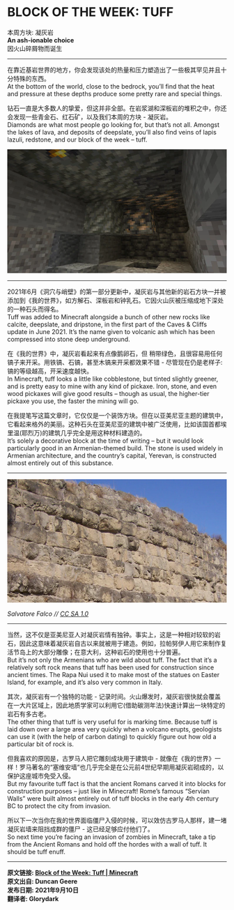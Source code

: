 # BLOCK OF THE WEEK: TUFF​

本周方块: 凝灰岩  
**An ash-ionable choice**  
因火山碎屑物而诞生​

* * *

在靠近基岩世界的地方，你会发现该处的热量和压力塑造出了一些极其罕见并且十分特殊的东西。  
At the bottom of the world, close to the bedrock, you’ll find that the heat and pressure at these depths produce some pretty rare and special things.  

钻石一直是大多数人的挚爱，但这并非全部。在岩浆湖和深板岩的堆积之中，你还会发现一些青金石、红石矿，以及我们本周的方块 - 凝灰岩。  
Diamonds are what most people go looking for, but that’s not all. Amongst the lakes of lava, and deposits of deepslate, you’ll also find veins of lapis lazuli, redstone, and our block of the week – tuff.  

![](pic\20210911\tuff-ingame.webp)

* * *

2021年6月《洞穴与峭壁》的第一部分更新中，凝灰岩与其他新的岩石方块一并被添加到《我的世界》，如方解石、深板岩和钟乳石。它因火山灰被压缩成地下深处的一种石头而得名。  
Tuff was added to Minecraft alongside a bunch of other new rocks like calcite, deepslate, and dripstone, in the first part of the Caves & Cliffs update in June 2021. It’s the name given to volcanic ash which has been compressed into stone deep underground.  

在《我的世界》中，凝灰岩看起来有点像鹅卵石，但 稍带绿色，且很容易用任何镐子来开采。用铁镐、石镐，甚至木镐来开采都效果不错 - 尽管现在仍是老样子: 镐的等级越高，开采速度越快。  
In Minecraft, tuff looks a little like cobblestone, but tinted slightly greener, and is pretty easy to mine with any kind of pickaxe. Iron, stone, and even wood pickaxes will give good results – though as usual, the higher-tier pickaxe you use, the faster the mining will go.  

在我提笔写这篇文章时，它仅仅是一个装饰方块。但在以亚美尼亚主题的建筑中，它看起来格外的美丽。这种石头在亚美尼亚的建筑中被广泛使用，比如该国首都埃里温(耶烈万)的建筑几乎完全是用这种材料建造的。  
It’s solely a decorative block at the time of writing – but it would look particularly good in an Armenian-themed build. The stone is used widely in Armenian architecture, and the country’s capital, Yerevan, is constructed almost entirely out of this substance.  

* * *

![](pic\20210911\tuff-realworld.webp)

_Salvatore Falco // [CC SA 1.0](https://creativecommons.org/licenses/sa/1.0/)_​

* * *

当然，这不仅是亚美尼亚人对凝灰岩情有独钟。事实上，这是一种相对较软的岩石，因此这意味着凝灰岩自古以来就被用于建造。例如，拉帕努伊人用它来制作复活节岛上的大部分雕像；在意大利，这种岩石的使用也十分普遍。  
But it’s not only the Armenians who are wild about tuff. The fact that it’s a relatively soft rock means that tuff has been used for construction since ancient times. The Rapa Nui used it to make most of the statues on Easter Island, for example, and it’s also very common in Italy.  

其次，凝灰岩有一个独特的功能 - 记录时间。火山爆发时，凝灰岩很快就会覆盖在一大片区域上，因此地质学家可以利用它(借助碳测年法)快速计算出一块特定的岩石有多古老。  
The other thing that tuff is very useful for is marking time. Because tuff is laid down over a large area very quickly when a volcano erupts, geologists can use it (with the help of carbon dating) to quickly figure out how old a particular bit of rock is.  

但我喜欢的原因是，古罗马人把它雕刻成块用于建筑中 - 就像在《我的世界》一样！罗马著名的“塞维安墙”也几乎完全是在公元前4世纪早期用凝灰岩砌成的，以保护这座城市免受入侵。  
But my favourite tuff fact is that the ancient Romans carved it into blocks for construction purposes – just like in Minecraft! Rome’s famous “Servian Walls” were built almost entirely out of tuff blocks in the early 4th century BC to protect the city from invasion.  

所以下一次当你在我的世界面临僵尸入侵的时候，可以效仿古罗马人那样，建一堵凝灰岩墙来阻挡成群的僵尸 - 这已经足够应付他们了。  
So next time you’re facing an invasion of zombies in Minecraft, take a tip from the Ancient Romans and hold off the hordes with a wall of tuff. It should be tuff enuff.  

* * *

**原文链接: [Block of the Week: Tuff | Minecraft](https://www.minecraft.net/en-us/article/block-week--tuff)  
原文出自: Duncan Geere  
发布日期: 2021年9月10日  
翻译者: Glorydark**
